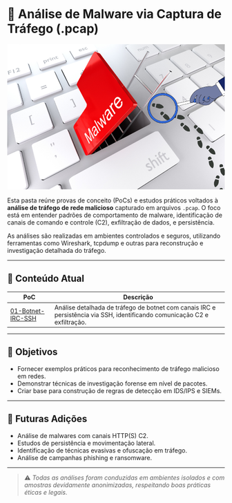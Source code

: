 # 🦠 Análise de Malware via Captura de Tráfego (.pcap)

<p align="center">
  <img src="../../../../assets/malware-analise.png" alt="Capa Analise de Malware" width="800"/>
</p>

Esta pasta reúne provas de conceito (PoCs) e estudos práticos voltados à **análise de tráfego de rede malicioso** capturado em arquivos `.pcap`. O foco está em entender padrões de comportamento de malware, identificação de canais de comando e controle (C2), exfiltração de dados, e persistência.

As análises são realizadas em ambientes controlados e seguros, utilizando ferramentas como Wireshark, tcpdump e outras para reconstrução e investigação detalhada do tráfego.

---

## 📂 Conteúdo Atual

| PoC                             | Descrição                                                                                     |
|---------------------------------|-------------------------------------------------------------------------------------------------|
| [01-Botnet-IRC-SSH](01-Botnet-IRC-SSH/README.md)             | Análise detalhada de tráfego de botnet com canais IRC e persistência via SSH, identificando comunicação C2 e exfiltração. |

---

## 🎯 Objetivos

- Fornecer exemplos práticos para reconhecimento de tráfego malicioso em redes.
- Demonstrar técnicas de investigação forense em nível de pacotes.
- Criar base para construção de regras de detecção em IDS/IPS e SIEMs.

---

## 🚀 Futuras Adições

- Análise de malwares com canais HTTP(S) C2.
- Estudos de persistência e movimentação lateral.
- Identificação de técnicas evasivas e ofuscação em tráfego.
- Análise de campanhas phishing e ransomware.

---

> ⚠️ *Todas as análises foram conduzidas em ambientes isolados e com amostras devidamente anonimizadas, respeitando boas práticas éticas e legais.*
